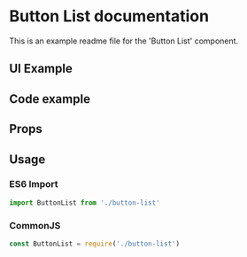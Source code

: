 # Button List documentation

This is an example readme file for the 'Button List' component.

## UI Example

<!-- STORY -->

## Code example

<!-- SOURCE -->

## Props

<!-- PROPS -->

## Usage

### ES6 Import
```js
import ButtonList from './button-list'
```

### CommonJS

```js
const ButtonList = require('./button-list')
